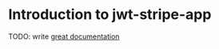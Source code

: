 # Introduction to jwt-stripe-app

TODO: write [great documentation](http://jacobian.org/writing/what-to-write/)

